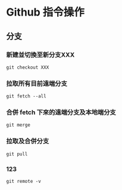 # Github 指令操作

## 分支
### 新建並切換至新分支XXX
```
git checkout XXX
```

### 拉取所有目前遠端分支
```
git fetch --all
```

### 合併 fetch 下來的遠端分支及本地端分支
```
git merge
```

### 拉取及合併分支
```
git pull
```

### 123
```
git remote -v
```
